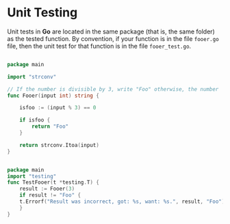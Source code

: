 # Unit Testing

Unit tests in **Go** are located in the same package (that is, the same
folder) as the tested function. By convention, if your function is in the
file `fooer.go` file, then the unit test for that function is in the file
`fooer_test.go`.

```go

package main

import "strconv"

// If the number is divisible by 3, write "Foo" otherwise, the number
func Fooer(input int) string {

    isfoo := (input % 3) == 0

    if isfoo {
        return "Foo"
    }

    return strconv.Itoa(input)
}

```

```go

package main
import "testing"
func TestFooer(t *testing.T) {
    result := Fooer(3)
    if result != "Foo" {
    t.Errorf("Result was incorrect, got: %s, want: %s.", result, "Foo")
    }
}

```
